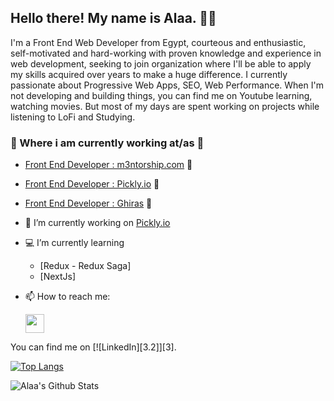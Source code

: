<h2>Hello there! My name is Alaa. 👋🤓</h2>

<p>I'm a Front End Web Developer from Egypt, courteous and enthusiastic, self-motivated and hard-working with proven knowledge and experience in web development, seeking to join organization where I'll be able to apply my skills acquired over years to make a huge difference. I currently passionate about Progressive Web Apps, SEO, Web Performance. When I'm not developing and building things, you can find me on Youtube learning, watching movies. But most of my days are spent working on projects while listening to LoFi and Studying.</p>

### 💼 Where i am currently working at/as 💼 

- [Front End Developer : m3ntorship.com](https://m3ntorship.com/) 🌱
- [Front End Developer : Pickly.io](https://pickly-frontend-dev.m3ntorship.net/) 🚀
- [Front End Developer : Ghiras](https://www.ghiras-charity.com/en) 🚀


- 🔭 I’m currently working on  <a href="Pickly.io">Pickly.io</a>
- 💻  I’m currently learning 
     - [Redux - Redux Saga]
     - [NextJs]

- 📫 How to reach me:  <p> <a href="https://www.linkedin.com/in/alaasaedy/"><img height="30" src="https://github.com/WaylonWalker/WaylonWalker/blob/main/icon/linkedin.png?raw=true"></a></p>

You can find me on [![LinkedIn][3.2]][3].

<!-- Icons -->

[1.2]: https://github.com/WaylonWalker/WaylonWalker/blob/main/icon/linkedin.png (LinkedIn icon without padding)

<!-- Links to your social media accounts -->
[2]: https://www.linkedin.com/in/alaasaedy/

[![Top Langs](https://github-readme-stats.vercel.app/api/top-langs/?username=AlaaSaedy&layout=compact)](https://github.com/AlaaSaedy/github-readme-stats)

![Alaa's Github Stats](https://github-readme-stats.vercel.app/api?username=AlaaSaedy&show_icons=true&theme=algolia)


